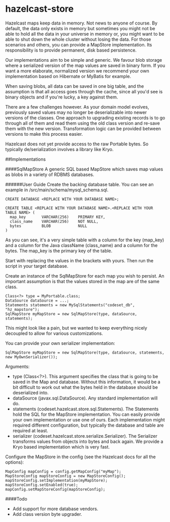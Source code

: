 hazelcast-store
===============
Hazelcast maps keep data in memory. Not news to anyone of course. By default, the data only exists in memory but sometimes you might not be able to hold all the data in your universe in memory or, you might want to be able to shut down the whole cluster without losing the data. For those scenarios and others, you can provide a MapStore implementation. Its responsibility is to provide permanent, disk based persistence.

Our implementations aim to be simple and generic. We favour blob storage where a serialized version of the map values are saved in binary form. If you want a more elaborate, normalized version we recommend your own implementation based on Hibernate or MyBatis for example.

When saving blobs, all data can be saved in one big table, and the assumption is that all access goes through the cache, since all you'd see is binary objects and if you're lucky, a key against them.

There are a few challenges however. As your domain model evolves, previously saved values may no longer be deserializable into newer versions of the classes. One approach to upgrading existing records is to go through all of them and read them using the old class version and re-save them with the new version. Transformation logic can be provided between versions to make this process easier.

Hazelcast does not yet provide access to the raw Portable bytes. So typically de/serialization involves a library like Kryo.

##Implementations

####SqlMapStore
A generic SQL based MapStore which saves map values as blobs in a variety of RDBMS databases.

######User Guide
Create the backing database table. You can see an example in /src/main/schema/mysql_schema.sql.
```
CREATE DATABASE <REPLACE WITH YOUR DATABASE NAME>;

CREATE TABLE <REPLACE WITH YOUR DATABASE NAME>.<REPLACE WITH YOUR TABLE NAME> (
  map_key       VARCHAR(256)    PRIMARY KEY,
  class_name    VARCHAR(256)    NOT NULL,
  bytes         BLOB            NULL
)
```
As you can see, it's a very simple table with a column for the key (map_key) and a column for the Java className (class_name) and a column for the bytes. The map_key is the primary key of the table.

Start with replacing the values in the brackets with yours. Then run the script in your target database.

Create an instance of the SqlMapStore for each map you wish to persist. An important assumption is that the values stored in the map are of the same class.
```
Class<?> type = MyPortable.class;
DataSource dataSource = ...;
Statements statements = new MySqlStatements("codeset_db", "hz_mapstore");
SqlMapStore myMapStore = new SqlMapStore(type, dataSource, statements);
```
This might look like a pain, but we wanted to keep everything nicely decoupled to allow for various customizations.

You can provide your own serializer implementation:
```
SqlMapStore myMapStore = new SqlMapStore(type, dataSource, statements, new MyOwnSerializer());
```
Arguments:
* type (Class<?>). This argument specifies the class that is going to be saved in the Map and database. Without this information, it would be a bit difficult to work out what the bytes held in the database should be deserialized into.
* dataSource (javax.sql.DataSource). Any standard implementation will do.
* statements (codeset.hazelcast.store.sql.Statements). The Statements hold the SQL for the MapStore implementation. You can easily provide your own implementation or use one of ours. Each implementation might required different configuration, but typically the database and table are required at least.
* serializer (codeset.hazelcast.store.serialize.Serializer). The Serializer transforms values from objects into bytes and back again. We provide a Kryo based implementation which is very fast.

Configure the MapStore in the config (see the Hazelcast docs for all the options):
```
MapConfig mapConfig = config.getMapConfig("myMap");
MapStoreConfig mapStoreConfig = new MapStoreConfig();
mapStoreConfig.setImplementation(myMapStore);
mapStoreConfig.setEnabled(true);
mapConfig.setMapStoreConfig(mapStoreConfig);
```
####Todo
* Add support for more database vendors.
* Add class version byte upgrader.
